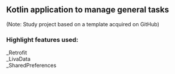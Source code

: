 ## Kotlin application to manage general tasks  
(Note: Study project based on a template acquired on GitHub)  
  
### Highlight features used:  
_Retrofit  
_LivaData  
_SharedPreferences  







